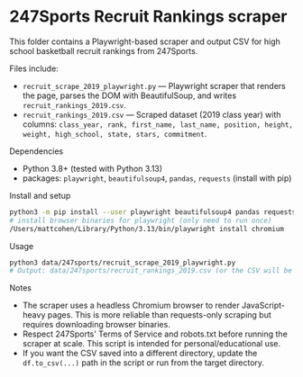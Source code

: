 # 247Sports Recruit Rankings scraper

This folder contains a Playwright-based scraper and output CSV for high school basketball recruit rankings from 247Sports.

Files include:

- `recruit_scrape_2019_playwright.py` — Playwright scraper that renders the page, parses the DOM with BeautifulSoup, and writes `recruit_rankings_2019.csv`.
- `recruit_rankings_2019.csv` — Scraped dataset (2019 class year) with columns: `class_year, rank, first_name, last_name, position, height, weight, high_school, state, stars, commitment`.

Dependencies

- Python 3.8+ (tested with Python 3.13)
- packages: `playwright`, `beautifulsoup4`, `pandas`, `requests` (install with pip)

Install and setup

```bash
python3 -m pip install --user playwright beautifulsoup4 pandas requests
# install browser binaries for playwright (only need to run once)
/Users/mattcohen/Library/Python/3.13/bin/playwright install chromium
```

Usage

```bash
python3 data/247sports/recruit_scrape_2019_playwright.py
# Output: data/247sports/recruit_rankings_2019.csv (or the CSV will be created in the current working directory)
```

Notes

- The scraper uses a headless Chromium browser to render JavaScript-heavy pages. This is more reliable than requests-only scraping but requires downloading browser binaries.
- Respect 247Sports' Terms of Service and robots.txt before running the scraper at scale. This script is intended for personal/educational use.
- If you want the CSV saved into a different directory, update the `df.to_csv(...)` path in the script or run from the target directory.

